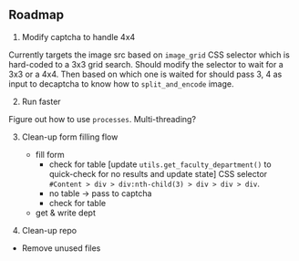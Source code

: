 ## Roadmap
1. Modify captcha to handle 4x4

Currently targets the image src based on `image_grid` CSS selector which is hard-coded to a 3x3 grid search. Should modify the selector to wait for a 3x3 or a 4x4. Then based on which one is waited for should pass 3, 4 as input to decaptcha to know how to `split_and_encode` image.

2. Run faster

Figure out how to use `processes`. Multi-threading?

3. Clean-up form filling flow

    - fill form
        - check for table [update `utils.get_faculty_department()` to quick-check for no results and update state]
            CSS selector `#Content > div > div:nth-child(3) > div > div > div`.
        - no table -> pass to captcha
        - check for table   
    - get & write dept
4. Clean-up repo
- Remove unused files